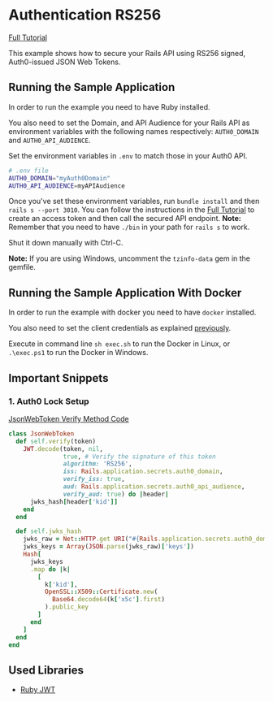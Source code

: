 # Authentication RS256
[Full Tutorial](https://auth0.com/docs/quickstart/backend/rails/01-authorization)

This example shows how to secure your Rails API using RS256 signed, Auth0-issued JSON Web Tokens.

## Running the Sample Application

In order to run the example you need to have Ruby installed.

You also need to set the Domain, and API Audience for your Rails API as environment variables with the following names respectively: `AUTH0_DOMAIN` and `AUTH0_API_AUDIENCE`.

Set the environment variables in `.env` to match those in your Auth0 API.

````bash
# .env file
AUTH0_DOMAIN="myAuth0Domain"
AUTH0_API_AUDIENCE=myAPIAudience
````
Once you've set these environment variables, run `bundle install` and then `rails s --port 3010`. You can follow the instructions in the [Full Tutorial](https://auth0.com/docs/quickstart/backend/rails/01-authentication-RS256) to create an access token and then call the secured API endpoint.
__Note:__ Remember that you need to have `./bin` in your path for `rails s` to work.

Shut it down manually with Ctrl-C.

__Note:__ If you are using Windows, uncomment the `tzinfo-data` gem in the gemfile.

## Running the Sample Application With Docker

In order to run the example with docker you need to have `docker` installed.

You also need to set the client credentials as explained [previously](#running-the-sample-application).

Execute in command line `sh exec.sh` to run the Docker in Linux, or `.\exec.ps1` to run the Docker in Windows.

## Important Snippets

### 1. Auth0 Lock Setup
[JsonWebToken Verify Method Code](/01-Authentication-RS256/lib/json_web_token.erb)
```ruby
class JsonWebToken
  def self.verify(token)
    JWT.decode(token, nil,
               true, # Verify the signature of this token
               algorithm: 'RS256',
               iss: Rails.application.secrets.auth0_domain,
               verify_iss: true,
               aud: Rails.application.secrets.auth0_api_audience,
               verify_aud: true) do |header|
      jwks_hash[header['kid']]
    end
  end

  def self.jwks_hash
    jwks_raw = Net::HTTP.get URI("#{Rails.application.secrets.auth0_domain}.well-known/jwks.json")
    jwks_keys = Array(JSON.parse(jwks_raw)['keys'])
    Hash[
      jwks_keys
      .map do |k|
        [
          k['kid'],
          OpenSSL::X509::Certificate.new(
            Base64.decode64(k['x5c'].first)
          ).public_key
        ]
      end
    ]
  end
end
```

## Used Libraries
* [Ruby JWT](https://github.com/jwt/ruby-jwt)
